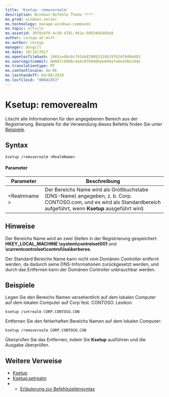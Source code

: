 ```yaml
---
title: 'Ksetup: removerealm'
description: Windows-Befehle Thema ****-
ms.prod: windows-server
ms.technology: manage-windows-commands
ms.topic: article
ms.assetid: 39f0c6f0-4c50-4781-941e-0893495405e8
author: coreyp-at-msft
ms.author: coreyp
manager: dongill
ms.date: 10/16/2017
ms.openlocfilehash: 1465ce08c0cf45de828683324b29fb2df8d0e893
ms.sourcegitcommit: b00d7c8968c4adc8f699dbee694afe6ed36bc9de
ms.translationtype: MT
ms.contentlocale: de-DE
ms.lasthandoff: 04/08/2020
ms.locfileid: "80841453"
---
```

# <a name="ksetupremoverealm"></a>Ksetup: removerealm



Löscht alle Informationen für den angegebenen Bereich aus der Registrierung. Beispiele für die Verwendung dieses Befehls finden Sie unter [Beispiele](#BKMK_Examples).

## <a name="syntax"></a>Syntax

```
ksetup /removerealm <RealmName>
```

#### <a name="parameters"></a>Parameter

|Parameter|Beschreibung|
|---------|-----------|
|\<Realmname >|Der Bereichs Name wird als Großbuchstabe (DNS-Name) angegeben, z. b. Corp. CONTOSO.com, und es wird als Standardbereich aufgeführt, wenn **Ksetup** ausgeführt wird.|

## <a name="remarks"></a>Hinweise

Der Bereichs Name wird an zwei Stellen in der Registrierung gespeichert: **HKEY_LOCAL_MACHINE \system\controlset001** und **\currentcontrolset\control\lsa\kerberos**.

Der Standard Bereichs Name kann nicht vom Domänen Controller entfernt werden, da dadurch seine DNS-Informationen zurückgesetzt werden, und durch das Entfernen kann der Domänen Controller unbrauchbar werden.

## <a name="examples"></a><a name=BKMK_Examples></a>Beispiele

Legen Sie den Bereichs Namen versehentlich auf dem lokalen Computer auf dem lokalen Computer auf Corp fest. CONTOSO. Lexikon
```
ksetup /setrealm CORP.CONTOSO.CON
```
Entfernen Sie den fehlerhaften Bereichs Namen auf dem lokalen Computer:
```
ksetup /removerealm CORP.CONTOSO.CON
```
Überprüfen Sie das Entfernen, indem Sie **Ksetup** ausführen und die Ausgabe überprüfen.

## <a name="additional-references"></a>Weitere Verweise

-   [Ksetup](ksetup.md)
-   [Ksetup:setrealm](ksetup-setrealm.md)
-   - [Erläuterung zur Befehlszeilensyntax](command-line-syntax-key.md)
